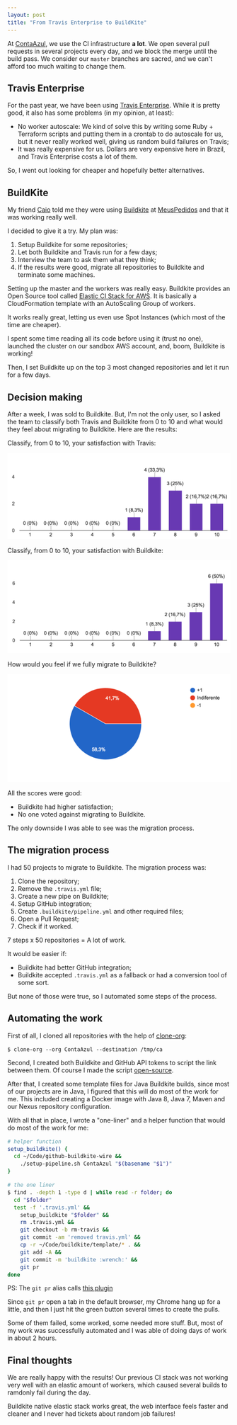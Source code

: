 ```yaml
---
layout: post
title: "From Travis Enterprise to BuildKite"
---
```


At [ContaAzul][], we use the CI infrastructure **a lot**. We open
several pull requests in several projects every day, and we block the merge
until the build pass. We consider our `master` branches are sacred, and
we can't afford too much waiting to change them.

## Travis Enterprise

For the past year, we have been using [Travis Enterprise](https://enterprise.travis-ci.com/).
While it is pretty good, it also has some problems (in my opinion, at least):

- No worker autoscale: We kind of solve this by writing some
Ruby + Terraform scripts and putting them in a crontab to
do autoscale for us, but it never really worked well, giving us random
build failures on Travis;
- It was really expensive for us. Dollars are very expensive here in Brazil,
and Travis Enterprise costs a lot of them.

So, I went out looking for cheaper and hopefully better alternatives.

[ContaAzul]: http://contaazul.com

## BuildKite

My friend [Caio](https://github.com/caiofbpa) told me they were using
[Buildkite][] at [MeusPedidos][] and that it was working really well.

I decided to give it a try. My plan was:

1. Setup Buildkite for some repositories;
2. Let both Buildkite and Travis run for a few days;
3. Interview the team to ask them what they think;
4. If the results were good, migrate all repositories to Buildkite and
terminate some machines.

Setting up the master and the workers was really easy. Buildkite provides
an Open Source tool called
[Elastic CI Stack for AWS](https://github.com/buildkite/elastic-ci-stack-for-aws).
It is basically a CloudFormation template with an AutoScaling Group of workers.

It works really great, letting us even use Spot Instances (which most of
the time are cheaper).

I spent some time reading all its code before using it (trust no one),
launched the cluster on our sandbox AWS account, and, boom, Buildkite
is working!

Then, I set Buildkite up on the top 3 most changed repositories and let it
run for a few days.

[Buildkite]: https://buildkite.com/
[MeusPedidos]: https://meuspedidos.com.br/

## Decision making

After a week, I was sold to Buildkite. But, I'm not the only user, so I asked
the team to classify both Travis and Buildkite from 0 to 10 and what would
they feel about migrating to Buildkite. Here are the results:

Classify, from 0 to 10, your satisfaction with Travis:

![Travis score distribution](/public/images/travis-scores.png)

Classify, from 0 to 10, your satisfaction with Buildkite:

![Buildkite score distribution](/public/images/buildkite-scores.png)

How would you feel if we fully migrate to Buildkite?

![Feeling about migrating to Buildkite](/public/images/buildkite-migration-feelings.png)

All the scores were good:

- Buildkite had higher satisfaction;
- No one voted against migrating to Buildkite.

The only downside I was able to see was the migration process.

## The migration process

I had 50 projects to migrate to Buildkite. The migration process was:

1. Clone the repository;
2. Remove the `.travis.yml` file;
3. Create a new pipe on Buildkite;
4. Setup GitHub integration;
5. Create `.buildkite/pipeline.yml` and other required files;
6. Open a Pull Request;
7. Check if it worked.

7 steps x 50 repositories = A lot of work.

It would be easier if:

- Buildkite had better GitHub integration;
- Buildkite accepted `.travis.yml` as a fallback or had a conversion tool of
some sort.

But none of those were true, so I automated some steps of the process.

## Automating the work

First of all, I cloned all repositories with the help of [clone-org][]:

```console
$ clone-org --org ContaAzul --destination /tmp/ca
```

Second, I created both Buildkite and GitHub API tokens to script the link
between them. Of course I made the script [open-source][gh-wire].

After that, I created some template files for Java Buildkite builds, since
most of our projects are in Java, I figured that this will do most of the
work for me. This included creating a Docker image with Java 8, Java 7,
Maven and our Nexus repository configuration.

With all that in place, I wrote a "one-liner" and a helper function that
would do most of the work for me:

```bash
# helper function
setup_buildkite() {
  cd ~/Code/github-buildkite-wire &&
    ./setup-pipeline.sh ContaAzul "$(basename "$1")"
}
```

```bash
# the one liner
$ find . -depth 1 -type d | while read -r folder; do
  cd "$folder"
  test -f '.travis.yml' &&
    setup_buildkite "$folder" &&
    rm .travis.yml &&
    git checkout -b rm-travis &&
    git commit -am 'removed travis.yml' &&
    cp -r ~/Code/buildkite/template/* . &&
    git add -A &&
    git commit -m 'buildkite :wrench:' &&
    git pr
done
```

PS: The `git pr` alias calls [this plugin](https://github.com/caarlos0/zsh-open-pr)

Since `git pr` open a tab in the default browser, my Chrome hang up for a
little, and then I just hit the green button several times to create the pulls.

Some of them failed, some worked, some needed more stuff. But, most of my
work was successfully automated and I was able of doing days of work in
about 2 hours.

[clone-org]: http://github.com/caarlos0/clone-org
[gh-wire]: https://github.com/caarlos0/github-buildkite-wire

## Final thoughts

We are really happy with the results! Our previous CI stack was not working
very well with an elastic amount of workers, which caused several builds
to ramdonly fail during the day.

Buildkite native elastic stack works great, the web interface feels faster
and cleaner and I never had tickets about random job failures!

